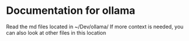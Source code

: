 # Documentation for ollama
Read the md files located in ~/Dev/ollama/
If more context is needed, you can also look at other files in this location